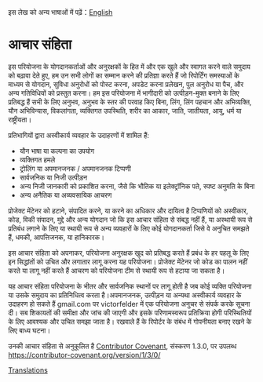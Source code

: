 इस लेख को अन्य भाषाओं में पढ़ें：[English](CODE_OF_CONDUCT.md)


# आचार संहिता

इस परियोजना के योगदानकर्ताओं और अनुरक्षकों के हित में और एक खुले और स्वागत करने वाले समुदाय को बढ़ावा देते हुए, हम उन सभी लोगों का सम्मान करने की प्रतिज्ञा करते हैं जो रिपोर्टिंग समस्याओं के माध्यम से योगदान, सुविधा अनुरोधों को पोस्ट करना, अपडेट करना प्रलेखन, पुल अनुरोध या पैच, और अन्य गतिविधियों को प्रस्तुत करना।
हम इस परियोजना में भागीदारी को उत्पीड़न-मुक्त बनाने के लिए प्रतिबद्ध हैं सभी के लिए अनुभव, अनुभव के स्तर की परवाह किए बिना, लिंग, लिंग पहचान और अभिव्यक्ति, यौन अभिविन्यास, विकलांगता, व्यक्तिगत उपस्थिति,
शरीर का आकार, जाति, जातीयता, आयु, धर्म या राष्ट्रीयता।

प्रतिभागियों द्वारा अस्वीकार्य व्यवहार के उदाहरणों में शामिल हैं:

* यौन भाषा या कल्पना का उपयोग
* व्यक्तिगत हमले
* ट्रोलिंग या अपमानजनक / अपमानजनक टिप्पणी
* सार्वजनिक या निजी उत्पीड़न
* अन्य निजी जानकारी को प्रकाशित करना, जैसे कि भौतिक या इलेक्ट्रॉनिक पते, स्पष्ट अनुमति के बिना
* अन्य अनैतिक या अव्यवसायिक आचरण


प्रोजेक्ट मेंटेनर को हटाने, संपादित करने, या करने का अधिकार और दायित्व है टिप्पणियों को अस्वीकार, कोड, विकी संपादन, मुद्दे और अन्य योगदान जो कि इस आचार संहिता से संबद्ध नहीं हैं, या अस्थायी रूप से प्रतिबंध लगाने के लिए या स्थायी रूप से अन्य व्यवहारों के लिए कोई योगदानकर्ता जिसे वे अनुचित समझते हैं, धमकी, आपत्तिजनक, या हानिकारक।

इस आचार संहिता को अपनाकर, परियोजना अनुरक्षक खुद को प्रतिबद्ध करते हैं प्रबंध के हर पहलू के लिए इन सिद्धांतों को उचित और लगातार लागू करना
यह परियोजना। प्रोजेक्ट मेंटेनर जो कोड का पालन नहीं करते या लागू नहीं करते हैं आचरण को परियोजना टीम से स्थायी रूप से हटाया जा सकता है।

यह आचार संहिता परियोजना के भीतर और सार्वजनिक स्थानों पर लागू होती है जब कोई व्यक्ति परियोजना या उसके समुदाय का प्रतिनिधित्व करता है।अपमानजनक, उत्पीड़न या अन्यथा अस्वीकार्य व्यवहार के उदाहरण हो सकते हैं
gmail.com पर victorfelder में एक परियोजना अनुचर से संपर्क करके सूचना दी। सब शिकायतों की समीक्षा और जांच की जाएगी और इसके परिणामस्वरूप प्रतिक्रिया होगी परिस्थितियों के लिए आवश्यक और उचित समझा जाता है। रखवाले हैं
के रिपोर्टर के संबंध में गोपनीयता बनाए रखने के लिए बाध्य घटना।


उनकी आचार संहिता से अनुकूलित है [Contributor Covenant][homepage], संस्करण 1.3.0, पर उपलब्ध
https://contributor-covenant.org/version/1/3/0/

[homepage]: https://contributor-covenant.org

[Translations](README.md#translations)
